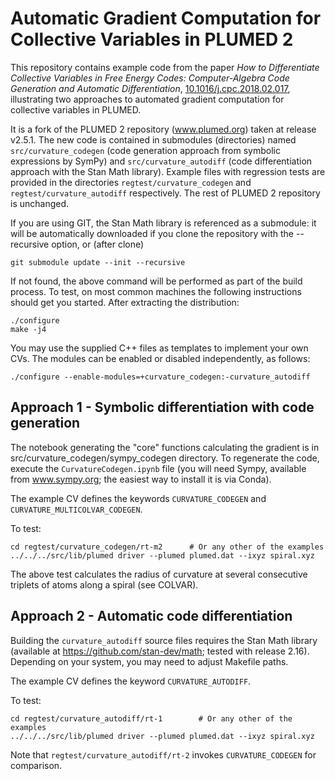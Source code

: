 Automatic Gradient Computation for Collective Variables in PLUMED 2
========================================

This repository contains example code from the paper *How to
Differentiate Collective Variables in Free Energy Codes:
Computer-Algebra Code Generation and Automatic Differentiation*,
[10.1016/j.cpc.2018.02.017](http://dx.doi.org/10.1016/j.cpc.2018.02.017),
illustrating two approaches to automated gradient computation for
collective variables in PLUMED.

It is a fork of the PLUMED 2 repository (www.plumed.org) taken at
release v2.5.1.  The new code is contained in submodules (directories)
named `src/curvature_codegen` (code generation approach from symbolic
expressions by SymPy) and `src/curvature_autodiff` (code
differentiation approach with the Stan Math library). Example files
with regression tests are provided in the directories
`regtest/curvature_codegen` and `regtest/curvature_autodiff`
respectively.  The rest of PLUMED 2 repository is unchanged.


If you are using GIT, the Stan Math library is referenced as a
submodule: it will be automatically downloaded if you clone the
repository with the --recursive option, or (after clone) 

	git submodule update --init --recursive

If not found, the above command will be performed as part of the build
process. To test, on most common machines the following instructions
should get you started. After extracting the distribution:

    ./configure 
    make -j4


You may use the supplied C++ files as templates to implement your own
CVs. The modules can be enabled or disabled independently, as follows:

    ./configure --enable-modules=+curvature_codegen:-curvature_autodiff




Approach 1 - Symbolic differentiation with code generation
--------------------

The notebook generating the "core" functions calculating the gradient
is in src/curvature_codegen/sympy_codegen directory. To regenerate the
code, execute the `CurvatureCodegen.ipynb` file (you will need Sympy,
available from www.sympy.org; the easiest way to install it is via
Conda).

The example CV defines the keywords `CURVATURE_CODEGEN` and
`CURVATURE_MULTICOLVAR_CODEGEN`.

To test:

    cd regtest/curvature_codegen/rt-m2		# Or any other of the examples
    ../../../src/lib/plumed driver --plumed plumed.dat --ixyz spiral.xyz

The above test calculates the radius of curvature at several consecutive
triplets of atoms along a spiral (see COLVAR).



Approach 2 - Automatic code differentiation
--------------------

Building the `curvature_autodiff` source files requires the Stan Math
library (available at https://github.com/stan-dev/math; tested with
release 2.16). Depending on your system, you may need to adjust
Makefile paths.

The example CV defines the keyword `CURVATURE_AUTODIFF`.

To test:

    cd regtest/curvature_autodiff/rt-1        # Or any other of the examples
    ../../../src/lib/plumed driver --plumed plumed.dat --ixyz spiral.xyz


Note that `regtest/curvature_autodiff/rt-2` invokes
`CURVATURE_CODEGEN` for comparison.

